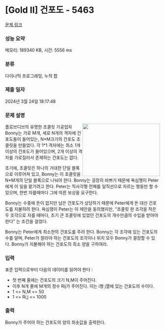 # [Gold II] 건포도 - 5463 

[문제 링크](https://www.acmicpc.net/problem/5463) 

### 성능 요약

메모리: 189340 KB, 시간: 5556 ms

### 분류

다이나믹 프로그래밍, 누적 합

### 제출 일자

2024년 3월 24일 18:17:48

### 문제 설명

<p><img alt="" src="https://www.acmicpc.net/upload/images2/raisins.png" style="float:right; height:171px; width:252px">플로브디브의 유명한 초콜릿 가공업자 Bonny는 가로 M개, 세로 N개의 격자에 건포도들이 들어있는, N*M크기의 건포도 초콜릿을 만들었다. 각 1*1 격자에는 최소 1개 이상의 건포도가 들어있으며, 2개 이상의 격자를 가로질러서 존재하는 건포도는 없다.</p>

<p>초기에, 초콜릿은 하나의 거대한 단일 블록으로 이루어져 있고, Bonny는 이 초콜릿을 N*M개의 단일 블록으로 나눠야 한다. Bonny는 굉장히 바쁘기 때문에 욕심쟁이 Peter에게 이 일을 맡기려고 한다. Peter는 직사각형 전체를 일직선으로 자르는 행동만 할 수 있으며, 한번 자를때마다 그에 따른 보상을 요구한다.</p>

<p>Bonny는 수중에 돈이 없지만 남은 건포도가 상당하기 때문에 Peter에게 돈 대신 건포도를 지불하려 한다. 욕심쟁이 Peter는 이 제안을 동의했지만, "초콜릿 한 조각을 작은 두 조각으로 자를 때마다, 초기 큰 초콜릿에 있었던 건포도의 개수만큼의 수입을 받아야 한다" 는 조건을 걸었다.</p>

<p>Bonny는 Peter에게 최소한의 건포도를 주려 한다. Bonny는 각 조각에 있는 건포도의 수를 알며, Peter가 잘라야 하는 건포도의 조각이나 위치 모두 Bonny가 결정할 수 있다. Bonny가 지불해야 하는 건포도의 최소 양을 구하여라.</p>

### 입력 

 <p>표준 입력으로부터 다음의 데이터를 읽어야 한다 :</p>

<ul>
	<li>첫 번째 줄에는 건포도의 크기 N,M이 주어진다.</li>
	<li>이후 N개 줄에 M개의 정수 Rij가 주어진다. 이는 i행 j열에 있는 건포도의 수이다.</li>
	<li>1 <= N,M <= 50</li>
	<li>1 <= Ri,j <= 1000</li>
</ul>

### 출력 

 <p>Bonny가 주어야 하는 건포도의 양의 최솟값을 출력한다.</p>

